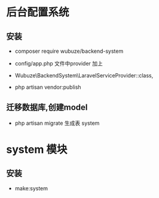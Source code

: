 # 后台配置系统

## 安装
* composer require wubuze/backend-system

- config/app.php 文件中provider 加上

* Wubuze\BackendSystem\LaravelServiceProvider::class,

*   php artisan vendor:publish


## 迁移数据库,创建model

- php artisan migrate 生成表 system


# system 模块

## 安装

- make:system

